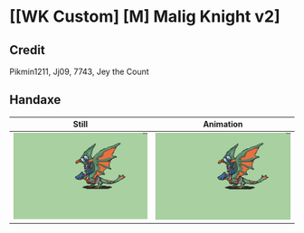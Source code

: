 # [\[WK Custom\] \[M\] Malig Knight v2]

## Credit

Pikmin1211, Jj09, 7743, Jey the Count
	
## Handaxe

| Still | Animation |
| :---: | :-------: |
| ![Handaxe still](./Handaxe_000.png) | ![Handaxe animation](./Handaxe.gif) |
